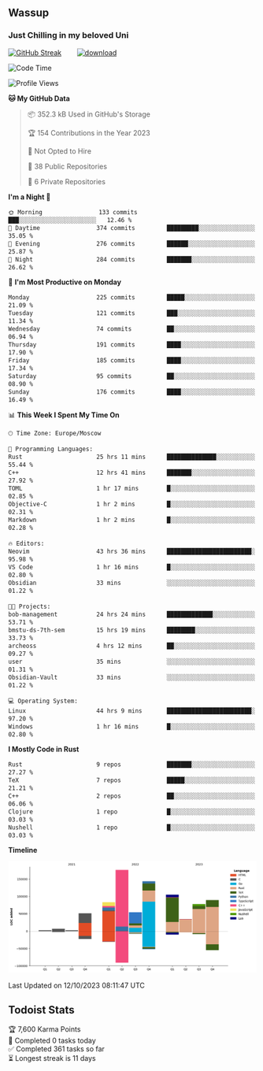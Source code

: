 ## Wassup 
### Just Chilling in my beloved Uni 

<!--
-->

[![GitHub Streak](http://github-readme-streak-stats.herokuapp.com?user=archeoss&theme=shades-of-purple&hide_border=true&date_format=j%20M%5B%20Y%5D)](https://git.io/streak-stats)&nbsp;&nbsp;&nbsp;&nbsp;&nbsp;&nbsp;&nbsp;&nbsp;[![download](https://user-images.githubusercontent.com/68448737/147796309-d8b65b1d-4dde-40d9-b03a-2b42aaa6cd43.jpeg)
](http://bmstu.ru/)

<!--START_SECTION:waka-->
![Code Time](http://img.shields.io/badge/Code%20Time-1%2C884%20hrs%2010%20mins-blue)

![Profile Views](http://img.shields.io/badge/Profile%20Views-56-blue)

**🐱 My GitHub Data** 

> 📦 352.3 kB Used in GitHub's Storage 
 > 
> 🏆 154 Contributions in the Year 2023
 > 
> 🚫 Not Opted to Hire
 > 
> 📜 38 Public Repositories 
 > 
> 🔑 6 Private Repositories 
 > 
**I'm a Night 🦉** 

```text
🌞 Morning                133 commits         ███░░░░░░░░░░░░░░░░░░░░░░   12.46 % 
🌆 Daytime                374 commits         █████████░░░░░░░░░░░░░░░░   35.05 % 
🌃 Evening                276 commits         ██████░░░░░░░░░░░░░░░░░░░   25.87 % 
🌙 Night                  284 commits         ███████░░░░░░░░░░░░░░░░░░   26.62 % 
```
📅 **I'm Most Productive on Monday** 

```text
Monday                   225 commits         █████░░░░░░░░░░░░░░░░░░░░   21.09 % 
Tuesday                  121 commits         ███░░░░░░░░░░░░░░░░░░░░░░   11.34 % 
Wednesday                74 commits          ██░░░░░░░░░░░░░░░░░░░░░░░   06.94 % 
Thursday                 191 commits         ████░░░░░░░░░░░░░░░░░░░░░   17.90 % 
Friday                   185 commits         ████░░░░░░░░░░░░░░░░░░░░░   17.34 % 
Saturday                 95 commits          ██░░░░░░░░░░░░░░░░░░░░░░░   08.90 % 
Sunday                   176 commits         ████░░░░░░░░░░░░░░░░░░░░░   16.49 % 
```


📊 **This Week I Spent My Time On** 

```text
🕑︎ Time Zone: Europe/Moscow

💬 Programming Languages: 
Rust                     25 hrs 11 mins      ██████████████░░░░░░░░░░░   55.44 % 
C++                      12 hrs 41 mins      ███████░░░░░░░░░░░░░░░░░░   27.92 % 
TOML                     1 hr 17 mins        █░░░░░░░░░░░░░░░░░░░░░░░░   02.85 % 
Objective-C              1 hr 2 mins         █░░░░░░░░░░░░░░░░░░░░░░░░   02.31 % 
Markdown                 1 hr 2 mins         █░░░░░░░░░░░░░░░░░░░░░░░░   02.28 % 

🔥 Editors: 
Neovim                   43 hrs 36 mins      ████████████████████████░   95.98 % 
VS Code                  1 hr 16 mins        █░░░░░░░░░░░░░░░░░░░░░░░░   02.80 % 
Obsidian                 33 mins             ░░░░░░░░░░░░░░░░░░░░░░░░░   01.22 % 

🐱‍💻 Projects: 
bob-management           24 hrs 24 mins      █████████████░░░░░░░░░░░░   53.71 % 
bmstu-ds-7th-sem         15 hrs 19 mins      ████████░░░░░░░░░░░░░░░░░   33.73 % 
archeoss                 4 hrs 12 mins       ██░░░░░░░░░░░░░░░░░░░░░░░   09.27 % 
user                     35 mins             ░░░░░░░░░░░░░░░░░░░░░░░░░   01.31 % 
Obsidian-Vault           33 mins             ░░░░░░░░░░░░░░░░░░░░░░░░░   01.22 % 

💻 Operating System: 
Linux                    44 hrs 9 mins       ████████████████████████░   97.20 % 
Windows                  1 hr 16 mins        █░░░░░░░░░░░░░░░░░░░░░░░░   02.80 % 
```

**I Mostly Code in Rust** 

```text
Rust                     9 repos             ███████░░░░░░░░░░░░░░░░░░   27.27 % 
TeX                      7 repos             █████░░░░░░░░░░░░░░░░░░░░   21.21 % 
C++                      2 repos             ██░░░░░░░░░░░░░░░░░░░░░░░   06.06 % 
Clojure                  1 repo              █░░░░░░░░░░░░░░░░░░░░░░░░   03.03 % 
Nushell                  1 repo              █░░░░░░░░░░░░░░░░░░░░░░░░   03.03 % 
```



**Timeline**

![Lines of Code chart](https://raw.githubusercontent.com/archeoss/archeoss/master/assets/bar_graph.png)


 Last Updated on 12/10/2023 08:11:47 UTC
<!--END_SECTION:waka-->

## Todoist Stats

<!-- TODO-IST:START -->
🏆  7,600 Karma Points           
🌸  Completed 0 tasks today           
✅  Completed 361 tasks so far           
⏳  Longest streak is 11 days
<!-- TODO-IST:END -->
